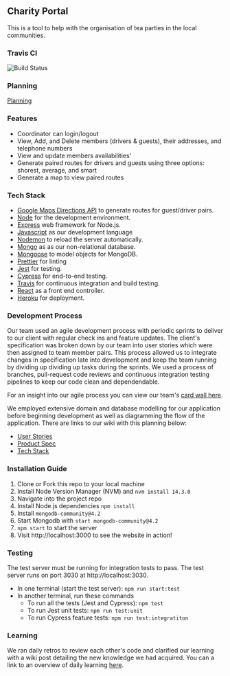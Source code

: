 ## Charity Portal
This is a tool to help with the organisation of tea parties in the local communities.

### Travis CI 
![Build Status](https://travis-ci.org/Tracht/charity-apr2020.svg?branch=master)

### Planning
[Planning](https://github.com/Tracht/charity-apr2020/wiki/Product)

### Features
- Coordinator can login/logout
- View, Add, and Delete members (drivers & guests), their addresses, and telephone numbers
- View and update members availabilities'
- Generate paired routes for drivers and guests using three options: shorest, average, and smart
- Generate a map to view paired routes 

### Tech Stack
- [Google Maps Directions API](https://developers.google.com/maps/documentation/directions/start) to generate routes for guest/driver pairs. 
- [Node](https://nodejs.org/en/) for the development environment.
- [Express](https://expressjs.com/) web framework for Node.js.
- [Javascript](https://developer.mozilla.org/en-US/docs/Web/JavaScript) as our development language
- [Nodemon](https://nodemon.io/) to reload the server automatically.
- [Mongo](https://www.mongodb.com) as as our non-relational database. 
- [Mongoose](https://mongoosejs.com) to model objects for MongoDB.
- [Prettier](https://prettier.io) for linting
- [Jest](https://jestjs.io/) for testing.
- [Cypress](https://www.cypress.io/) for end-to-end testing.
- [Travis](https://travis-ci.org) for continuous integration and build testing.
- [React](https://reactjs.org) as a front end controller. 
- [Heroku](https://www.heroku.com) for deployment. 

### Development Process
Our team used an agile development process with periodic sprints to deliver to our client with regular check ins and feature updates. The client's specification was broken down by our team into user stories which were then assigned to team member pairs. This process allowed us to integrate changes in specification late into development and keep the team running by dividing up dividing up tasks during the sprints. We used a process of branches, pull-request code reviews and continuous integration testing pipelines to keep our code clean and dependendable.

For an insight into our agile process you can view our team's [card wall here](https://trello.com/b/tg4zTEhc/charity-april-2020).

We employed extensive domain and database modelling for our application before beginning development as well as diagramming the flow of the application. There are links to our wiki with this planning below:

* [User Stories](https://github.com/Tracht/charity-apr2020/wiki/MVP-User-Stories)
* [Product Spec](https://github.com/Tracht/charity-apr2020/wiki/Product-Spec)
* [Tech Stack](https://github.com/Tracht/charity-apr2020/wiki/Tech-stack)

### Installation Guide
1. Clone or Fork this repo to your local machine
2. Install Node Version Manager (NVM) and ```nvm install 14.3.0 ```
3. Navigate into the project repo
4. Install Node.js dependencies ```npm install```
5. Install ```mongodb-community@4.2```
6. Start Mongodb with ```start mongodb-community@4.2```
7. ```npm start``` to start the server
8. Visit http://localhost:3000 to see the website in action!

### Testing
The test server must be running for integration tests to pass. The test server runs on port 3030 at http://localhost:3030. 

* In one terminal (start the test server): ```npm run start:test``` 
* In another terminal, run these commands 
  * To run all the tests (Jest and Cypress): ```npm test```
  * To run Jest unit tests: ```npm run test:unit```
  * To run Cypress feature tests: ```npm run test:integratiton```

### Learning
We ran daily retros to review each other's code and clarified our learning with a wiki post detailing the new knowledge we had acquired. You can a link to an overview of daily learning [here](https://github.com/Tracht/charity-apr2020/wiki/Learnings).
